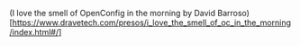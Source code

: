 (I love the smell of OpenConfig in the morning by David Barroso)[https://www.dravetech.com/presos/i_love_the_smell_of_oc_in_the_morning/index.html#/]
